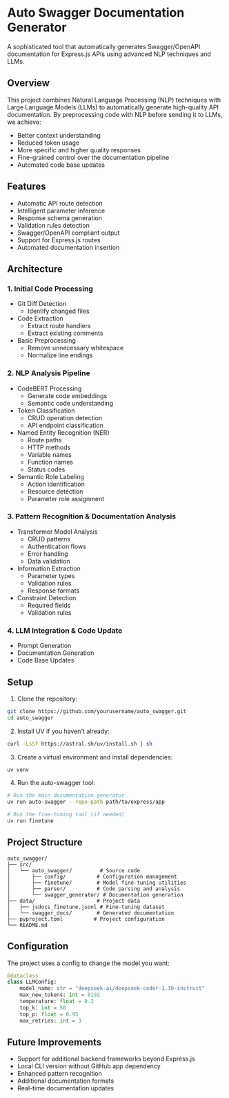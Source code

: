 # Auto Swagger Documentation Generator

A sophisticated tool that automatically generates Swagger/OpenAPI documentation for Express.js APIs using advanced NLP techniques and LLMs.

## Overview

This project combines Natural Language Processing (NLP) techniques with Large Language Models (LLMs) to automatically generate high-quality API documentation. By preprocessing code with NLP before sending it to LLMs, we achieve:

- Better context understanding
- Reduced token usage
- More specific and higher quality responses
- Fine-grained control over the documentation pipeline
- Automated code base updates

## Features

- Automatic API route detection
- Intelligent parameter inference
- Response schema generation
- Validation rules detection
- Swagger/OpenAPI compliant output
- Support for Express.js routes
- Automated documentation insertion

## Architecture

### 1. Initial Code Processing

- Git Diff Detection
  - Identify changed files
- Code Extraction
  - Extract route handlers
  - Extract existing comments
- Basic Preprocessing
  - Remove unnecessary whitespace
  - Normalize line endings

### 2. NLP Analysis Pipeline

- CodeBERT Processing
  - Generate code embeddings
  - Semantic code understanding
- Token Classification
  - CRUD operation detection
  - API endpoint classification
- Named Entity Recognition (NER)
  - Route paths
  - HTTP methods
  - Variable names
  - Function names
  - Status codes
- Semantic Role Labeling
  - Action identification
  - Resource detection
  - Parameter role assignment

### 3. Pattern Recognition & Documentation Analysis

- Transformer Model Analysis
  - CRUD patterns
  - Authentication flows
  - Error handling
  - Data validation
- Information Extraction
  - Parameter types
  - Validation rules
  - Response formats
- Constraint Detection
  - Required fields
  - Validation rules

### 4. LLM Integration & Code Update

- Prompt Generation
- Documentation Generation
- Code Base Updates

## Setup

1. Clone the repository:
```bash
git clone https://github.com/yourusername/auto_swagger.git
cd auto_swagger
```

2. Install UV if you haven't already:
```bash
curl -LsSf https://astral.sh/uv/install.sh | sh
```

3. Create a virtual environment and install dependencies:
```bash
uv venv
```

4. Run the auto-swagger tool:
```bash
# Run the main documentation generator
uv run auto-swagger --repo-path path/to/express/app

# Run the fine-tuning tool (if needed)
uv run finetune
```

## Project Structure

```
auto_swagger/
├── src/
│   └── auto_swagger/         # Source code
│       ├── config/          # Configuration management
│       ├── finetune/        # Model fine-tuning utilities
│       ├── parser/          # Code parsing and analysis
│       └── swagger_generator/ # Documentation generation
├── data/                    # Project data
│   ├── jsdocs_finetune.jsonl # Fine-tuning dataset
│   └── swagger_docs/        # Generated documentation
├── pyproject.toml          # Project configuration
└── README.md
```

## Configuration

The project uses a config to change the model you want:

```python
@dataclass
class LLMConfig:
    model_name: str = "deepseek-ai/deepseek-coder-1.3b-instruct"
    max_new_tokens: int = 8192
    temperature: float = 0.2
    top_k: int = 50
    top_p: float = 0.95
    max_retries: int = 3
```

## Future Improvements

- Support for additional backend frameworks beyond Express.js
- Local CLI version without GitHub app dependency
- Enhanced pattern recognition
- Additional documentation formats
- Real-time documentation updates